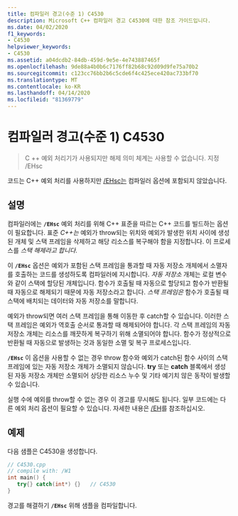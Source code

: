 ```yaml
---
title: 컴파일러 경고(수준 1) C4530
description: Microsoft C++ 컴파일러 경고 C4530에 대한 참조 가이드입니다.
ms.date: 04/02/2020
f1_keywords:
- C4530
helpviewer_keywords:
- C4530
ms.assetid: a04dcdb2-84db-459d-9e5e-4e743887465f
ms.openlocfilehash: 9de88a4b0b6c7176ff82b68c92d09d9fe75a70b2
ms.sourcegitcommit: c123cc76bb2b6c5cde6f4c425ece420ac733bf70
ms.translationtype: MT
ms.contentlocale: ko-KR
ms.lasthandoff: 04/14/2020
ms.locfileid: "81369779"
---
```

# <a name="compiler-warning-level-1-c4530"></a>컴파일러 경고(수준 1) C4530

> C ++ 예외 처리기가 사용되지만 해제 의미 체계는 사용할 수 없습니다. 지정 /EHsc

코드는 C++ 예외 처리를 사용하지만 [/EHsc는](../../build/reference/eh-exception-handling-model.md) 컴파일러 옵션에 포함되지 않았습니다.

## <a name="remarks"></a>설명

컴파일러에는 **`/EHsc`** 예외 처리를 위해 C++ 표준을 따르는 C++ 코드를 빌드하는 옵션이 필요합니다. 표준 *C++는* 예외가 throw되는 위치와 예외가 발생한 위치 사이에 생성된 개체 및 스택 프레임을 삭제하고 해당 리소스를 복구해야 함을 지정합니다. 이 프로세스를 *스택 해제라고 합니다.*

이 **`/EHsc`** 옵션은 예외가 포함된 스택 프레임을 통과할 때 자동 저장소 개체에서 소멸자를 호출하는 코드를 생성하도록 컴파일러에 지시합니다. *자동 저장소* 개체는 로컬 변수와 같이 스택에 할당된 개체입니다. 함수가 호출될 때 자동으로 할당되고 함수가 반환될 때 자동으로 해제되기 때문에 자동 저장소라고 합니다. *스택 프레임은* 함수가 호출될 때 스택에 배치되는 데이터와 자동 저장소를 말합니다.

예외가 throw되면 여러 스택 프레임을 통해 이동한 후 catch할 수 있습니다. 이러한 스택 프레임은 예외가 역호출 순서로 통과할 때 해제되어야 합니다. 각 스택 프레임의 자동 저장소 개체는 리소스를 깨끗하게 복구하기 위해 소멸되어야 합니다. 함수가 정상적으로 반환될 때 자동으로 발생하는 것과 동일한 소멸 및 복구 프로세스입니다.

**`/EHsc`** 이 옵션을 사용할 수 없는 경우 throw 함수와 예외가 catch된 함수 사이의 스택 프레임에 있는 자동 저장소 개체가 소멸되지 않습니다. **try** 또는 **catch** 블록에서 생성된 자동 저장소 개체만 소멸되어 상당한 리소스 누수 및 기타 예기치 않은 동작이 발생할 수 있습니다.

실행 수에 예외를 throw할 수 없는 경우 이 경고를 무시해도 됩니다. 일부 코드에는 다른 예외 처리 옵션이 필요할 수 있습니다. 자세한 내용은 [/EH](../../build/reference/eh-exception-handling-model.md)를 참조하십시오.

## <a name="example"></a>예제

다음 샘플은 C4530을 생성합니다.

```cpp
// C4530.cpp
// compile with: /W1
int main() {
   try{} catch(int*) {}   // C4530
}
```

경고를 해결하기 **`/EHsc`** 위해 샘플을 컴파일합니다.
